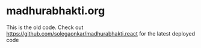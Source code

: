 # madhurabhakti.org

This is the old code. Check out https://github.com/solegaonkar/madhurabhakti.react for the latest deployed code
